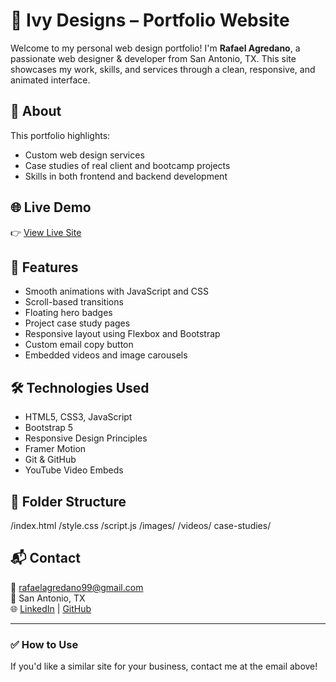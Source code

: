 # 💼 Ivy Designs – Portfolio Website

Welcome to my personal web design portfolio! I'm **Rafael Agredano**, a passionate web designer & developer from San Antonio, TX. This site showcases my work, skills, and services through a clean, responsive, and animated interface.

## 🧠 About

This portfolio highlights:
- Custom web design services
- Case studies of real client and bootcamp projects
- Skills in both frontend and backend development

## 🌐 Live Demo

👉 [View Live Site](https://your-live-site-url.com) 

## 🚀 Features

- Smooth animations with JavaScript and CSS
- Scroll-based transitions
- Floating hero badges
- Project case study pages
- Responsive layout using Flexbox and Bootstrap
- Custom email copy button
- Embedded videos and image carousels

## 🛠 Technologies Used

- HTML5, CSS3, JavaScript
- Bootstrap 5
- Responsive Design Principles
- Framer Motion
- Git & GitHub
- YouTube Video Embeds

## 📁 Folder Structure

/index.html /style.css /script.js /images/ /videos/ case-studies/

## 📬 Contact

📧 rafaelagredano99@gmail.com  
📍 San Antonio, TX  
🌐 [LinkedIn](https://www.linkedin.com/in/your-profile) | [GitHub](https://github.com/your-username)

---

### ✅ How to Use

If you'd like a similar site for your business, contact me at the email above!

